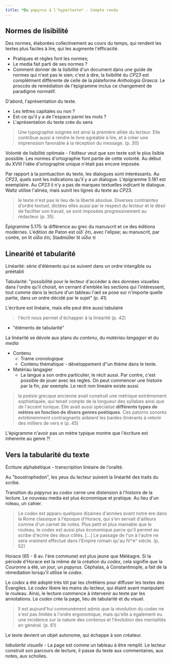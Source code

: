 ```yaml
--- 
title: *Du papyrus à l'hypertexte* - Compte rendu
--- 
```


## Normes de lisibilité 

Des normes, élaborées collectivement au cours du temps, qui rendent les textes plus faciles à lire, qui les augmente l'éfficacité. 
- Pratiques et règles font les normes; 
- Le media fait parti de ses normes ? 
- Comment donner de la lisibilité d'un document dans une guide de normes qui n'est pas le sien; c'est à dire, la lisibilité du *CP23* est complètment différente de celle de la plateforme *Anthologia Graeca*. Le proccès de remédiation de l'épigramme inclus ce changement de paradigme normatif. 

D'abord, l'aprésentation du texte. 
- Les lettres capitales ou non ?
- Est-ce qu'il y a de l'espace parmi les mots ?
- L'aprésentation du texte crée du sens

> Une typographie soignée est ainsi la première alliée du lecteur. Elle contribue aussi à rendre le livre agréable à lire, et à créer une imprenssion favorable à la réception du message. (p. 30)

Volonté de lisibilité optimale - l'éditeur veut que son texte soit le plus lisible possible. Les normes d'ortographie font partie de cette volonté. Au début du XVIII l'idée d'ortographie unique n'était pas encore imposée.

Par rapport à la pontuaction du texte, les dialogues sont interéssants. Au *CP23*, quels sont les indications qu'il y a un dialogue. L'épigramme 5.181 est exemplaire. Au *CP23* il n'y a pas de marques textuelles indicant le dialogue. Waltz utilise l'alinéa, mais suivit les lignes du texte au *CP23*.  

> le texte n'est pas le lieu de la liberté absolue. Diverses contraintes d'ordre textuel, dictées elles aussi par le respect du lecteur et le désir de faciliter son travail, se sont imposées progressivement au rédacteur (p. 35)

Épigramme 5.175: la différence au grec du manuscrit et ce des éditions modèrnes. L'édition de Paton est *οἶδ᾽ ὅτι*, avec l'elipse; au manuscrit, par contre, on lit *οἶδα ὅτι*; Stadmüller lit *οἶδα τί*

## Linearité et tabularité 

Linéarité: série d'éléments qui se suivent dans un ordre intangible ou préétabli

Tabularité: "possibilité pour le lecteur d'accéder à des données visuelles dans l'ordre qu'il choisit, en cernant d'emblée les sections qui l'intéressent, tout comme dans la lecture d'un tableau l'œil se pose sur n'importe quelle partie, dans un ordre décidé par le sujet" (p. 41)

L'écriture est linéaire, mais elle peut être aussi tabulaire

> l'écrit nous permet d'échapper à la linéarité (p. 42)

* "éléments de tabularité" 

La linéarité se dévole aux plans du *contenu*, du *matériau langagier* et du *media* 
- Contenu
    - Trame cronologique
    -  Contenu thématique - développement d"un thème dans le texte. 
- Matériau langagier
    - La langue a son ordre particulier, le récit aussi. Par contre, c'est possible de jouer avec les regles. On peut commencer une histoire par la fin, par exemple. Le recit non lineaire existe aussi. 

> la poésie grecque ancienne avait construit une métrique extrêmement sophistiquée, qui tenait compte de la longueur des syllabes ainsi que de l'accent tonique. Elle avait aussi spécialisé **différents types de mètres en fonction de divers genres poétiques**. Ces patorns sonores extrêmemment contraignants aidaient les bardes itinérants à retenir des milliers de vers é (p. 45)

L'épigramme n'avoir pas un mètre typique montre que l'écriture est inherente au genre ?!

## Vers la tabularité du texte

Écriture alphabétique - transcription linéaire de l'oralité. 

Au "boustrophedon", les yeux du lecteur suivent la linéarité des traits du scribe. 

Transition du *papyrus* au *codex* cerne une distension à l'histoire de la lecture. Le nouveau media est plus économique et pratique. Au lieu d'un roleau, un cahier. 

> Le codex est apparu quelques dizaines d'années avant notre ère dans la Rome classique à l'époque d'Horace, qui s'en servait d'ailleurs comme d'un carnet de notes. Plus petit et plus maniable que le rouleau, le codex est aussi plus économique parce qu'il permet au scribe d'écrire des deux côtés. \[...] Le passage de l'un à l'autre ne sera vraiment effectué dans l'Empire romain qu'au IV^e^ siècle. (p. 52)

Horace (65 - 8 av. l'ère commune) est plus jeune que Méléagre. Si la période d'Horace est la même de la création du *codex*, cela signifie que la *Couronne* a été, un jour, un *papyrus*. Céphalas, à Constantinople, a fait de la rémediation lorsqu'il utilise le *codex*. 

Le *codex* a été adopté très tôt par les chrétiens pour diffuser les textes des Évangiles. Le *codex* libere les mains du lecteur, qui étaint avant manipulant le rouleau. Ainsi, le lecture commence à intervenir au texte par les annotations. Le *codex* crée la page, lieu de tabularité et du visuel. 

> Il est aujourd'hui communément admis que la révolution du codex ne s'est pas limitée à l'ordre ergonomique, mais qu'elle a également eu une incidence sur la nature des contenus et l'évolution des mentalités en général. (p. 61)

Le texte devient un objet autonome, qui échappe à son créateur. 

*tabularité visuelle* -  La page est comme un tableau à être remplit. Le lecteur construit son parcours de lecture, il passe du texte aux commentaires, aux notes, aux scholies. 